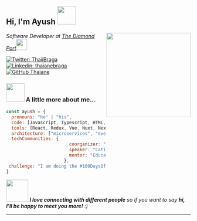 <h2> Hi, I'm Ayush <img src="https://media.giphy.com/media/mGcNjsfWAjY5AEZNw6/giphy.gif" width="50"></h2>
<img align='right' src="https://media.giphy.com/media/ieyl9zmCjO4b4t6qoY/giphy.gif" width="230">
<p><em>Software Developer at <a href="https://thediamondport.com">The Diamond Port</a><img src="https://media.giphy.com/media/WUlplcMpOCEmTGBtBW/giphy.gif" width="30">
</em></p>

[![Twitter: ThaiiBraga](https://img.shields.io/twitter/follow/VarmaAyush1?style=social)](https://x.com/VarmaAyush1)
[![Linkedin: thaianebraga](https://img.shields.io/badge/ayush-varma-045733219-blue?style=flat-square&logo=Linkedin&logoColor=white&link=https://www.linkedin.com/in/ayush-varma-045733219/)](https://www.linkedin.com/in/ayush-varma-045733219/)
[![GitHub Thaiane](https://img.shields.io/github/followers/ReactRocket?label=follow&style=social)](https://github.com/ReactRocket)


### <img src="https://media.giphy.com/media/VgCDAzcKvsR6OM0uWg/giphy.gif" width="50"> A little more about me...  

```javascript
const ayush = {
  pronouns: "he" | "his",
  code: [Javascript, Typescript, HTML, CSS, Ruby, Python, Java],
  tools: [React, Redux, Vue, Nuxt, Next, Node],
  architecture: ["microservices", "event-driven", "design system pattern"],
  techCommunities: {
                        coorganizer: "AfroPython",
                        speaker: "Latinity",
                        mentor: "EducaTRANSforma"
                      },
 challenge: "I am doing the #100DaysOfCode challenge focused on react and typescript"
}
```

<img src="https://media.giphy.com/media/LnQjpWaON8nhr21vNW/giphy.gif" width="60"> <em><b>I love connecting with different people</b> so if you want to say <b>hi, I'll be happy to meet you more!</b> :)</em>

---
